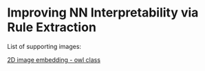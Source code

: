 # Improving NN Interpretability via Rule Extraction

List of supporting images:

[2D image embedding - owl class](../owl_scatter_plot_features.jpg)
